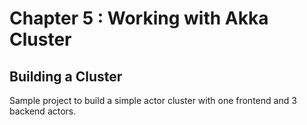 # Chapter 5 : Working with Akka Cluster
## Building a Cluster
Sample project to build a simple actor cluster with one frontend and 3 backend actors.